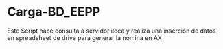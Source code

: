 # Carga-BD_EEPP

Este Script hace consulta a servidor iloca y realiza una inserción de datos en spreadsheet de drive para generar la nomina en AX
